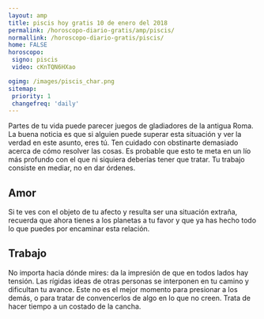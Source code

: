 ```yaml
---
layout: amp
title: piscis hoy gratis 10 de enero del 2018 
permalink: /horoscopo-diario-gratis/amp/piscis/
normallink: /horoscopo-diario-gratis/piscis/
home: FALSE
horoscopo:
 signo: piscis
 video: cKnTQN6HXao

ogimg: /images/piscis_char.png
sitemap:
 priority: 1
 changefreq: 'daily'
---
```



Partes de tu vida puede parecer juegos de gladiadores de la antigua Roma. La buena noticia es que si alguien puede superar esta situación y ver la verdad en este asunto, eres tú. Ten cuidado con obstinarte demasiado acerca de cómo resolver las cosas. Es probable que esto te meta en un lío más profundo con el que ni siquiera deberías tener que tratar. Tu trabajo consiste en mediar, no en dar órdenes.

## Amor

Si te ves con el objeto de tu afecto y resulta ser una situación extraña, recuerda que ahora tienes a los planetas a tu favor y que ya has hecho todo lo que puedes por encaminar esta relación.

## Trabajo

No importa hacia dónde mires: da la impresión de que en todos lados hay tensión. Las rígidas ideas de otras personas se interponen en tu camino y dificultan tu avance. Este no es el mejor momento para presionar a los demás, o para tratar de convencerlos de algo en lo que no creen. Trata de hacer tiempo a un costado de la cancha.